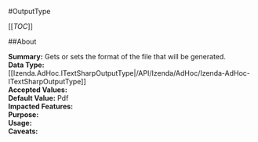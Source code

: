 #OutputType

[[_TOC_]]

##About

**Summary:**  Gets or sets the format of the file that will be generated.   
**Data Type:** [[Izenda.AdHoc.ITextSharpOutputType|/API/Izenda/AdHoc/Izenda-AdHoc-ITextSharpOutputType]]  
**Accepted Values:**   
**Default Value:** Pdf  
**Impacted Features:**   
**Purpose:**   
**Usage:**   
**Caveats:**   

